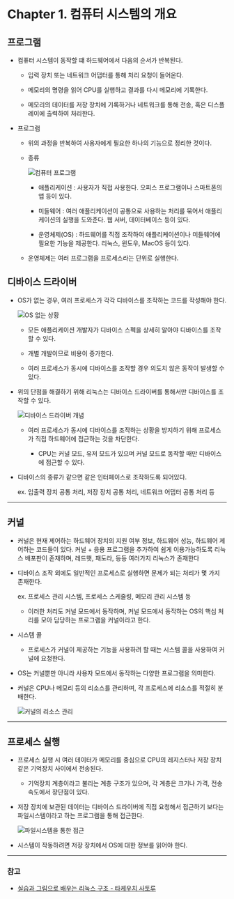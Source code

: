 # Chapter 1. 컴퓨터 시스템의 개요

## 프로그램

- 컴퓨터 시스템이 동작할 떄 하드웨어에서 다음의 순서가 반복된다.

  - 입력 장치 또는 네트워크 어댑터를 통해 처리 요청이 들어온다.

  - 메모리의 명령을 읽어 CPU를 실행하고 결과를 다시 메모리에 기록한다.

  - 메모리의 데이터를 저장 장치에 기록하거나 네트워크를 통해 전송, 혹은 디스플레이에 출력하여 처리한다.

- 프로그램

  - 위의 과정을 반복하여 사용자에게 필요한 하나의 기능으로 정리한 것이다.

  - 종류

    ![컴퓨터 프로그램](image/ComputerProgram.png)
      
      - 애플리케이션 : 사용자가 직접 사용한다. 오피스 프로그램이나 스마트폰의 앱 등이 있다.

      - 미들웨어 : 여러 애플리케이션이 공통으로 사용하는 처리를 묶어서 애플리케이션의 실행을 도와준다. 웹 서버, 데이터베이스 등이 있다.

      - 운영체제(OS) : 하드웨어를 직접 조작하여 애플리케이션이나 미들웨어에 필요한 기능을 제공한다. 리눅스, 윈도우, MacOS 등이 있다.


  - 운영체제는 여러 프로그램을 프로세스라는 단위로 실행한다.

## 디바이스 드라이버

- OS가 없는 경우, 여러 프로세스가 각각 디바이스를 조작하는 코드를 작성해야 한다.

  ![OS 없는 상황](image/DeviceControlWithoutOs.png)

    - 모든 애플리케이션 개발자가 디바이스 스펙을 상세히 알아야 디바이스를 조작할 수 있다.

    - 개별 개발이므로 비용이 증가한다.

    - 여러 프로세스가 동시에 디바이스를 조작할 경우 의도치 않은 동작이 발생할 수 있다.

- 위의 단점을 해결하기 위해 리눅스는 디바이스 드라이버를 통해서만 디바이스를 조작할 수 있다. 

  ![디바이스 드라이버 개념](image/DeviceControlWithDeviceDriver.png)

    - 여러 프로세스가 동시에 디바이스를 조작하는 상황을 방지하기 위해 프로세스가 직접 하드웨어에 접근하는 것을 차단한다.

      - CPU는 커널 모드, 유저 모드가 있으며 커널 모드로 동작할 때만 디바이스에 접근할 수 있다.

- 디바이스의 종류가 같으면 같은 인터페이스로 조작하도록 되어있다.

  ex. 입출력 장치 공통 처리, 저장 장치 공통 처리, 네트워크 어댑터 공통 처리 등

---

## 커널
- 커널은 현재 제어하는 하드웨어 장치의 지원 여부 정보, 하드웨어 성능, 하드웨어 제어하는 코드들이 있다. 커널 + 응용 프로그램을 추가하여 쉽게 이용가능하도록 리눅스 배포판이 존재하며, 레드햇, 패도라, 등등 여러가지 리눅스가 존재한다

- 디바이스 조작 외에도 일반적인 프로세스로 실행하면 문제가 되는 처리가 몇 가지 존재한다.

  ex. 프로세스 관리 시스템, 프로세스 스케줄링, 메모리 관리 시스템 등

  - 이러한 처리도 커널 모드에서 동작하며, 커널 모드에서 동작하는 OS의 핵심 처리를 모아 담당하는 프로그램을 커널이라고 한다.

- 시스템 콜

  - 프로세스가 커널이 제공하는 기능을 사용하려 할 때는 시스템 콜을 사용하여 커널에 요청한다.

- OS는 커널뿐만 아니라 사용자 모드에서 동작하는 다양한 프로그램을 의미한다.

- 커널은 CPU나 메모리 등의 리소스를 관리하며, 각 프로세스에 리소스를 적절히 분배한다.

  ![커널의 리소스 관리](image/KernelResourceManagement.png)

---

## 프로세스 실행

- 프로세스 실행 시 여러 데이터가 메모리를 중심으로 CPU의 레지스터나 저장 장치 같은 기억장치 사이에서 전송된다.

  - 기억장치 계층이라고 불리는 계층 구조가 있으며, 각 계층은 크기나 가격, 전송 속도에서 장단점이 있다.

- 저장 장치에 보관된 데이터는 디바이스 드라이버에 직접 요청해서 접근하기 보다는 파일시스템이라고 하는 프로그램을 통해 접근한다.

  ![파일시스템을 통한 접근](image/AccessByFileSystem.png)

- 시스템이 작동하려면 저장 장치에서 OS에 대한 정보를 읽어야 한다.

---

### 참고

- [실습과 그림으로 배우는 리눅스 구조 - 타케우치 사토루](https://www.aladin.co.kr/shop/wproduct.aspx?ItemId=181554153)

